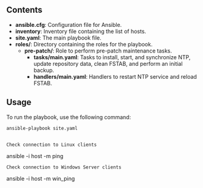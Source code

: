 
## Contents

- **ansible.cfg**: Configuration file for Ansible.
- **inventory**: Inventory file containing the list of hosts.
- **site.yaml**: The main playbook file.
- **roles/**: Directory containing the roles for the playbook.
  - **pre-patch/**: Role to perform pre-patch maintenance tasks.
    - **tasks/main.yaml**: Tasks to install, start, and synchronize NTP, update repository data, clean FSTAB, and perform an initial backup.
    - **handlers/main.yaml**: Handlers to restart NTP service and reload FSTAB.

## Usage

To run the playbook, use the following command:

```bash
ansible-playbook site.yaml


Check connection to Linux clients
```
ansible -i host -m ping
```
Check connection to Windows Server clients
```
ansible -i host -m win_ping
```
